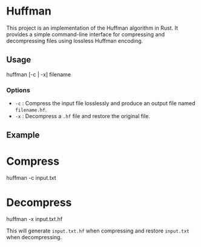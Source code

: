 # Huffman

This project is an implementation of the Huffman algorithm in Rust. It provides a simple command-line interface for compressing and decompressing files using lossless Huffman encoding.

## Usage

huffman [-c | -x] filename

### Options
- `-c` : Compress the input file losslessly and produce an output file named `filename.hf`.  
- `-x` : Decompress a `.hf` file and restore the original file.

## Example

# Compress
huffman -c input.txt

# Decompress
huffman -x input.txt.hf


This will generate `input.txt.hf` when compressing and restore `input.txt` when decompressing.
